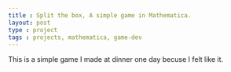 ```yaml
---
title : Split the box, A simple game in Mathematica.
layout: post
type : project
tags : projects, mathematica, game-dev
---
```


This is a simple game I made at dinner one day becuse I felt like it.
<script src="https://gist.github.com/prosa100/ef82b15359c7e18c67cb.js"></script>
